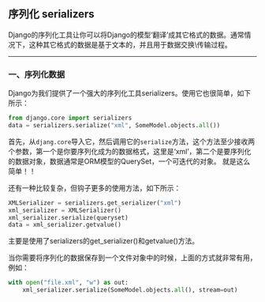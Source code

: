 ## 序列化 serializers

Django的序列化工具让你可以将Django的模型‘翻译’成其它格式的数据。通常情况下，这种其它格式的数据是基于文本的，并且用于数据交换\传输过程。

---

### 一、序列化数据

Django为我们提供了一个强大的序列化工具serializers。使用它也很简单，如下所示：
```python
from django.core import serializers
data = serializers.serialize("xml", SomeModel.objects.all())
```
首先，从`djang.core`导入它，然后调用它的`serialize`方法，这个方法至少接收两个参数，第一个是你要序列化成为的数据格式，这里是‘xml’，第二个是要序列化的数据对象，数据通常是ORM模型的QuerySet，一个可迭代的对象。
就是这么简单！！

还有一种比较复杂，但钩子更多的使用方法，如下所示：
```python
XMLSerializer = serializers.get_serializer("xml")
xml_serializer = XMLSerializer()
xml_serializer.serialize(queryset)
data = xml_serializer.getvalue()
```
主要是使用了serializers的get_serializer()和getvalue()方法。

当你需要将序列化的数据保存到一个文件对象中的时候，上面的方式就非常有用，例如：
```python
with open("file.xml", "w") as out:
    xml_serializer.serialize(SomeModel.objects.all(), stream=out)
```